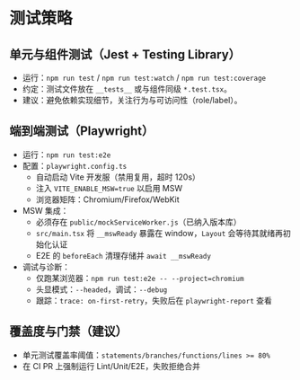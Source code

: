 # 测试策略

## 单元与组件测试（Jest + Testing Library）

- 运行：`npm run test` / `npm run test:watch` / `npm run test:coverage`
- 约定：测试文件放在 `__tests__` 或与组件同级 `*.test.tsx`。
- 建议：避免依赖实现细节，关注行为与可访问性（role/label）。

## 端到端测试（Playwright）

- 运行：`npm run test:e2e`
- 配置：`playwright.config.ts`
  - 自动启动 Vite 开发服（禁用复用，超时 120s）
  - 注入 `VITE_ENABLE_MSW=true` 以启用 MSW
  - 浏览器矩阵：Chromium/Firefox/WebKit
- MSW 集成：
  - 必须存在 `public/mockServiceWorker.js`（已纳入版本库）
  - `src/main.tsx` 将 `__mswReady` 暴露在 window，`Layout` 会等待其就绪再初始化认证
  - E2E 的 `beforeEach` 清理存储并 `await __mswReady`
- 调试与诊断：
  - 仅跑某浏览器：`npm run test:e2e -- --project=chromium`
  - 头显模式：`--headed`，调试：`--debug`
  - 跟踪：`trace: on-first-retry`，失败后在 `playwright-report` 查看

## 覆盖度与门禁（建议）

- 单元测试覆盖率阈值：`statements/branches/functions/lines >= 80%`
- 在 CI PR 上强制运行 Lint/Unit/E2E，失败拒绝合并
